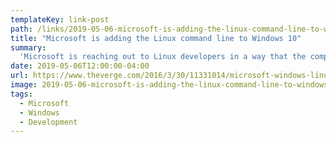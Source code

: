 ```yaml
---
templateKey: link-post
path: /links/2019-05-06-microsoft-is-adding-the-linux-command-line-to-windows-10
title: "Microsoft is adding the Linux command line to Windows 10"
summary:
  'Microsoft is reaching out to Linux developers in a way that the company never has before. "The Bash shell is coming to Windows. Yes, the real Bash is coming to Windows," said Microsoft's Kevin Gallo on stage at today's Build 2016 keynote.'
date: 2019-05-06T12:00:00-04:00
url: https://www.theverge.com/2016/3/30/11331014/microsoft-windows-linux-ubuntu-bash
image: 2019-05-06-microsoft-is-adding-the-linux-command-line-to-windows-10.webp
tags:
  - Microsoft
  - Windows
  - Development
---
```

